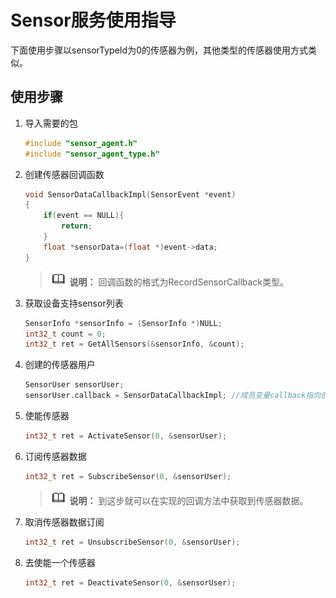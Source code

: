 # Sensor服务使用指导


下面使用步骤以sensorTypeId为0的传感器为例，其他类型的传感器使用方式类似。


## 使用步骤

1. 导入需要的包

  
    ```c
    #include "sensor_agent.h"
    #include "sensor_agent_type.h"
    ```

2. 创建传感器回调函数



    ```c
    void SensorDataCallbackImpl(SensorEvent *event)
    {
        if(event == NULL){
            return;
        }
        float *sensorData=(float *)event->data;
    }
    ```
    
    > ![icon-note.gif](public_sys-resources/icon-note.gif) **说明：**
    > 回调函数的格式为RecordSensorCallback类型。

3. 获取设备支持sensor列表



    ```c
    SensorInfo *sensorInfo = (SensorInfo *)NULL;
    int32_t count = 0;
    int32_t ret = GetAllSensors(&sensorInfo, &count);
    ```

4. 创建的传感器用户


    
    ```c
    SensorUser sensorUser;
    sensorUser.callback = SensorDataCallbackImpl; //成员变量callback指向创建的回调方法
    ```

5. 使能传感器


    
    ```c
    int32_t ret = ActivateSensor(0, &sensorUser);
    ```

6. 订阅传感器数据



    ```c
    int32_t ret = SubscribeSensor(0, &sensorUser);
    ```
    
    > ![icon-note.gif](public_sys-resources/icon-note.gif) **说明：**
    > 到这步就可以在实现的回调方法中获取到传感器数据。

7. 取消传感器数据订阅



    ```c
    int32_t ret = UnsubscribeSensor(0, &sensorUser);
    ```

8. 去使能一个传感器



    ```c
    int32_t ret = DeactivateSensor(0, &sensorUser);
    ```
